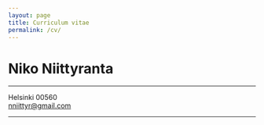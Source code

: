 ```yaml
---
layout: page
title: Curriculum vitae
permalink: /cv/
---
```


Niko Niittyranta
============

-----------------------------------------------                             

Helsinki 00560       
nniittyr@gmail.com   

-----------------------------------------------
